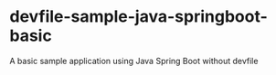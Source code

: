 # devfile-sample-java-springboot-basic
A basic sample application using Java Spring Boot without devfile
